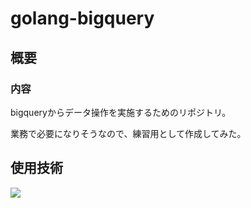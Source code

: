 # golang-bigquery
## 概要
### 内容 
bigqueryからデータ操作を実施するためのリポジトリ。

業務で必要になりそうなので、練習用として作成してみた。

## 使用技術

<img src="https://skillicons.dev/icons?i=go,gcp" /> <br /><br />
